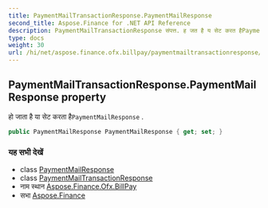 ```yaml
---
title: PaymentMailTransactionResponse.PaymentMailResponse
second_title: Aspose.Finance for .NET API Reference
description: PaymentMailTransactionResponse संपत्त. ह जत है य सेट करत हैPaymentMailResponse .
type: docs
weight: 30
url: /hi/net/aspose.finance.ofx.billpay/paymentmailtransactionresponse/paymentmailresponse/
---
```

## PaymentMailTransactionResponse.PaymentMailResponse property

हो जाता है या सेट करता है`PaymentMailResponse` .

```csharp
public PaymentMailResponse PaymentMailResponse { get; set; }
```

### यह सभी देखें

* class [PaymentMailResponse](../../paymentmailresponse/)
* class [PaymentMailTransactionResponse](../)
* नाम स्थान [Aspose.Finance.Ofx.BillPay](../../paymentmailtransactionresponse/)
* सभा [Aspose.Finance](../../../)


